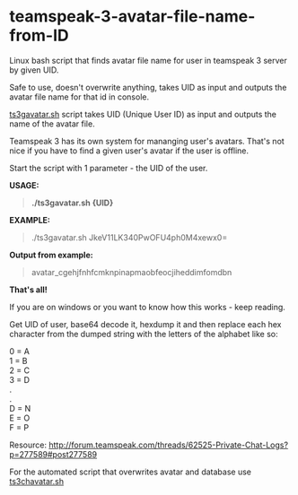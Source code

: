 # teamspeak-3-avatar-file-name-from-ID
Linux bash script that finds avatar file name for user in teamspeak 3 server by given UID.

Safe to use, doesn't overwrite anything, takes UID as input and outputs the avatar file name for that id in console.

<a href="https://github.com/cryptozealot/teamspeak-3-avatar-file-name-from-UID/blob/master/ts3gavatar.sh">ts3gavatar.sh</a>  script takes UID (Unique User ID) as input and outputs the name of the avatar file.

Teamspeak 3 has its own system for mananging user's avatars. That's not nice if you have to find a given user's avatar if the user is offline.

Start the script with 1 parameter - the UID of the user.

<b>USAGE:</b>

<blockquote><B>./ts3gavatar.sh {UID}</B></blockquote>

<b>EXAMPLE:</b>

<blockquote>

./ts3gavatar.sh JkeV11LK340PwOFU4ph0M4xewx0=

</blockquote>

<b>Output from example:</b>

<blockquote>avatar_cgehjfnhfcmknpinapmaobfeocjiheddimfomdbn</blockquote>


<b>That's all!</b>


If you are on windows or you want to know how this works - keep reading.



Get UID of user, base64 decode it, hexdump it and then replace each hex character from the dumped string with the letters of the alphabet like so:

0 = A <br>
1 = B <br>
2 = C <br>
3 = D <br>
. <br>
. <br>
D = N <br>
E = O <br>
F = P <br>


Resource: http://forum.teamspeak.com/threads/62525-Private-Chat-Logs?p=277589#post277589


For the automated script that overwrites avatar and database use <a href="https://github.com/cryptozealot/ts3-change-user-avatar-by-nickname/blob/master/ts3chavatar.sh">ts3chavatar.sh</a>
